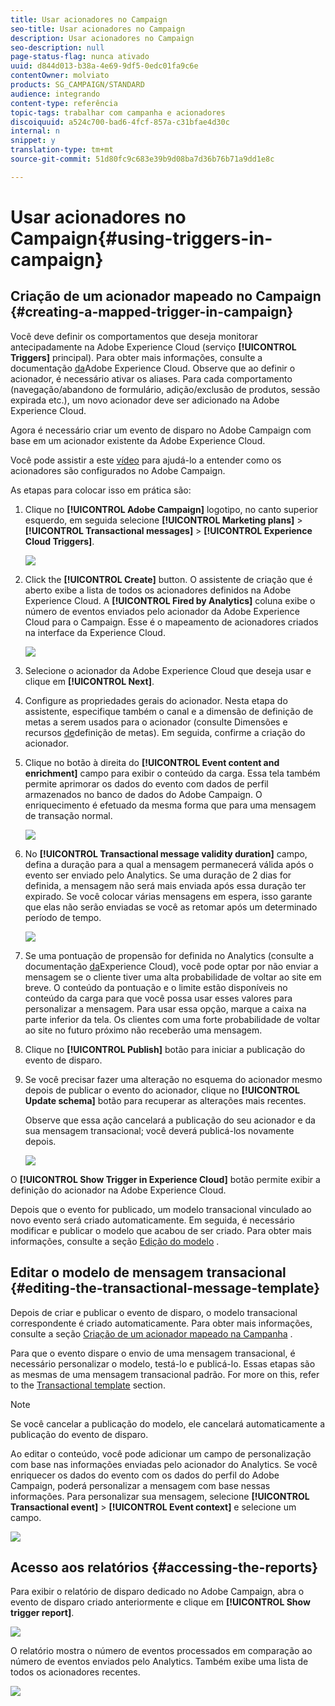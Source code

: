 ```yaml
---
title: Usar acionadores no Campaign
seo-title: Usar acionadores no Campaign
description: Usar acionadores no Campaign
seo-description: null
page-status-flag: nunca ativado
uuid: d844d013-b38a-4e69-9df5-0edc01fa9c6e
contentOwner: molviato
products: SG_CAMPAIGN/STANDARD
audience: integrando
content-type: referência
topic-tags: trabalhar com campanha e acionadores
discoiquuid: a524c700-bad6-4fcf-857a-c31bfae4d30c
internal: n
snippet: y
translation-type: tm+mt
source-git-commit: 51d80fc9c683e39b9d08ba7d36b76b71a9dd1e8c

---
```



# Usar acionadores no Campaign{#using-triggers-in-campaign}

## Criação de um acionador mapeado no Campaign {#creating-a-mapped-trigger-in-campaign}

Você deve definir os comportamentos que deseja monitorar antecipadamente na Adobe Experience Cloud (serviço **[!UICONTROL Triggers]** principal). Para obter mais informações, consulte a documentação [da](https://marketing.adobe.com/resources/help/en_US/mcloud/triggers.html)Adobe Experience Cloud. Observe que ao definir o acionador, é necessário ativar os aliases. Para cada comportamento (navegação/abandono de formulário, adição/exclusão de produtos, sessão expirada etc.), um novo acionador deve ser adicionado na Adobe Experience Cloud.

Agora é necessário criar um evento de disparo no Adobe Campaign com base em um acionador existente da Adobe Experience Cloud.

Você pode assistir a este [vídeo](https://helpx.adobe.com/marketing-cloud/how-to/email-marketing.html#step-two) para ajudá-lo a entender como os acionadores são configurados no Adobe Campaign.

As etapas para colocar isso em prática são:

1. Clique no **[!UICONTROL Adobe Campaign]** logotipo, no canto superior esquerdo, em seguida selecione **[!UICONTROL Marketing plans]** &gt; **[!UICONTROL Transactional messages]** &gt; **[!UICONTROL Experience Cloud Triggers]**.

   ![](assets/remarketing_1.png)

1. Click the **[!UICONTROL Create]** button. O assistente de criação que é aberto exibe a lista de todos os acionadores definidos na Adobe Experience Cloud. A **[!UICONTROL Fired by Analytics]** coluna exibe o número de eventos enviados pelo acionador da Adobe Experience Cloud para o Campaign. Esse é o mapeamento de acionadores criados na interface da Experience Cloud.

   ![](assets/remarketing_2.png)

1. Selecione o acionador da Adobe Experience Cloud que deseja usar e clique em **[!UICONTROL Next]**.
1. Configure as propriedades gerais do acionador. Nesta etapa do assistente, especifique também o canal e a dimensão de definição de metas a serem usados para o acionador (consulte Dimensões e recursos [de](../../automating/using/query.md#targeting-dimensions-and-resources)definição de metas). Em seguida, confirme a criação do acionador.
1. Clique no botão à direita do **[!UICONTROL Event content and enrichment]** campo para exibir o conteúdo da carga. Essa tela também permite aprimorar os dados do evento com dados de perfil armazenados no banco de dados do Adobe Campaign. O enriquecimento é efetuado da mesma forma que para uma mensagem de transação normal.

   ![](assets/remarketing_3.png)

1. No **[!UICONTROL Transactional message validity duration]** campo, defina a duração para a qual a mensagem permanecerá válida após o evento ser enviado pelo Analytics. Se uma duração de 2 dias for definida, a mensagem não será mais enviada após essa duração ter expirado. Se você colocar várias mensagens em espera, isso garante que elas não serão enviadas se você as retomar após um determinado período de tempo.

   ![](assets/remarketing_4.png)

1. Se uma pontuação de propensão for definida no Analytics (consulte a documentação [da](https://marketing.adobe.com/resources/help/en_US/insight/client/c_visitor_propensity.html)Experience Cloud), você pode optar por não enviar a mensagem se o cliente tiver uma alta probabilidade de voltar ao site em breve. O conteúdo da pontuação e o limite estão disponíveis no conteúdo da carga para que você possa usar esses valores para personalizar a mensagem. Para usar essa opção, marque a caixa na parte inferior da tela. Os clientes com uma forte probabilidade de voltar ao site no futuro próximo não receberão uma mensagem.
1. Clique no **[!UICONTROL Publish]** botão para iniciar a publicação do evento de disparo.
1. Se você precisar fazer uma alteração no esquema do acionador mesmo depois de publicar o evento do acionador, clique no **[!UICONTROL Update schema]** botão para recuperar as alterações mais recentes.

   Observe que essa ação cancelará a publicação do seu acionador e da sua mensagem transacional; você deverá publicá-los novamente depois.

   ![](assets/remarketing_11.png)

O **[!UICONTROL Show Trigger in Experience Cloud]** botão permite exibir a definição do acionador na Adobe Experience Cloud.

Depois que o evento for publicado, um modelo transacional vinculado ao novo evento será criado automaticamente. Em seguida, é necessário modificar e publicar o modelo que acabou de ser criado. Para obter mais informações, consulte a seção [Edição do modelo](../../start/using/about-templates.md) .

## Editar o modelo de mensagem transacional {#editing-the-transactional-message-template}

Depois de criar e publicar o evento de disparo, o modelo transacional correspondente é criado automaticamente. Para obter mais informações, consulte a seção [Criação de um acionador mapeado na Campanha](#creating-a-mapped-trigger-in-campaign) .

Para que o evento dispare o envio de uma mensagem transacional, é necessário personalizar o modelo, testá-lo e publicá-lo. Essas etapas são as mesmas de uma mensagem transacional padrão. For more on this, refer to the [Transactional template](../../channels/using/event-transactional-messages.md#personalizing-a-transactional-message) section.

>[!NOTE]
>
>Se você cancelar a publicação do modelo, ele cancelará automaticamente a publicação do evento de disparo.

Ao editar o conteúdo, você pode adicionar um campo de personalização com base nas informações enviadas pelo acionador do Analytics. Se você enriquecer os dados do evento com os dados do perfil do Adobe Campaign, poderá personalizar a mensagem com base nessas informações. Para personalizar sua mensagem, selecione **[!UICONTROL Transactional event]** &gt; **[!UICONTROL Event context]** e selecione um campo.

![](assets/remarketing_8.png)

## Acesso aos relatórios {#accessing-the-reports}

Para exibir o relatório de disparo dedicado no Adobe Campaign, abra o evento de disparo criado anteriormente e clique em **[!UICONTROL Show trigger report]**.

![](assets/remarketing_9.png)

O relatório mostra o número de eventos processados em comparação ao número de eventos enviados pelo Analytics. Também exibe uma lista de todos os acionadores recentes.

![](assets/trigger_uc_browse_14.png)

